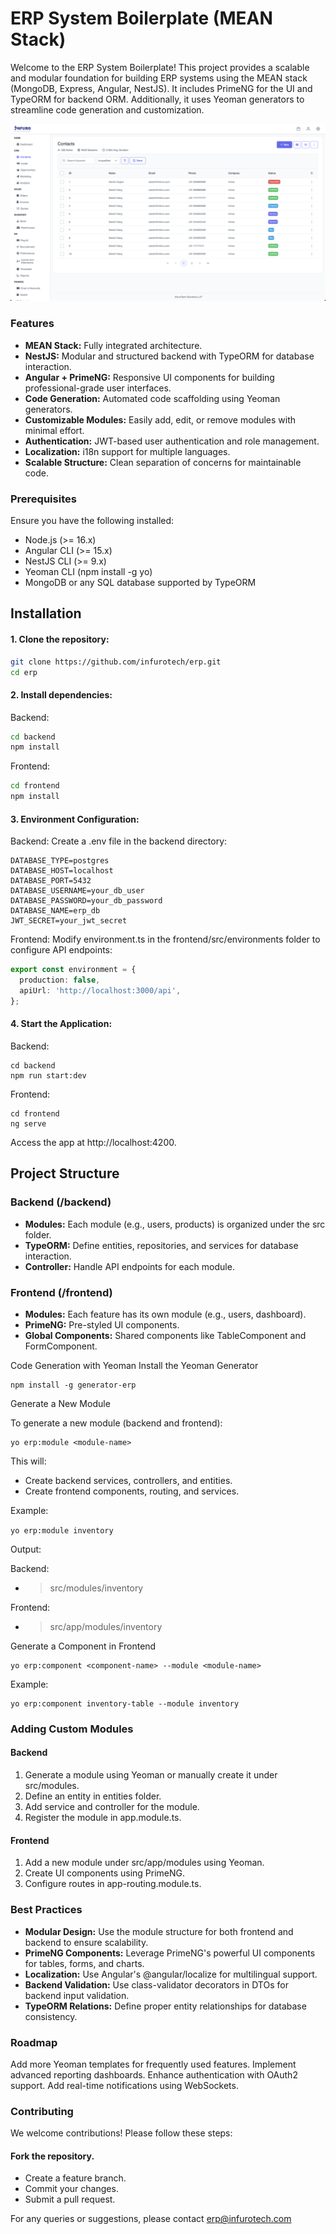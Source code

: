 # ERP System Boilerplate (MEAN Stack)

Welcome to the ERP System Boilerplate! This project provides a scalable and modular foundation for building ERP systems using the MEAN stack (MongoDB, Express, Angular, NestJS). It includes PrimeNG for the UI and TypeORM for backend ORM. Additionally, it uses Yeoman generators to streamline code generation and customization.

![CRM](./document/contacts.png)

### Features
* **MEAN Stack:** Fully integrated architecture.
* **NestJS:** Modular and structured backend with TypeORM for database interaction.
* **Angular + PrimeNG:** Responsive UI components for building professional-grade user interfaces.
* **Code Generation:** Automated code scaffolding using Yeoman generators.
* **Customizable Modules:** Easily add, edit, or remove modules with minimal effort.
* **Authentication:** JWT-based user authentication and role management.
* **Localization:** i18n support for multiple languages.
* **Scalable Structure:** Clean separation of concerns for maintainable code.

### Prerequisites
Ensure you have the following installed:

* Node.js (>= 16.x)
* Angular CLI (>= 15.x)
* NestJS CLI (>= 9.x)
* Yeoman CLI (npm install -g yo)
* MongoDB or any SQL database supported by TypeORM

## Installation

#### 1. Clone the repository:

```bash
git clone https://github.com/infurotech/erp.git
cd erp
```

#### 2. Install dependencies:
Backend:

```bash
cd backend
npm install
```

Frontend:
``` bash
cd frontend
npm install
```

#### 3. Environment Configuration:
Backend:
Create a .env file in the backend directory:

```
DATABASE_TYPE=postgres
DATABASE_HOST=localhost
DATABASE_PORT=5432
DATABASE_USERNAME=your_db_user
DATABASE_PASSWORD=your_db_password
DATABASE_NAME=erp_db
JWT_SECRET=your_jwt_secret
```

Frontend:
Modify environment.ts in the frontend/src/environments folder to configure API endpoints:

```typescript
export const environment = {
  production: false,
  apiUrl: 'http://localhost:3000/api',
};
```

#### 4. Start the Application:

Backend:

```
cd backend
npm run start:dev
```

Frontend:

```
cd frontend
ng serve
```

Access the app at http://localhost:4200.

## Project Structure

### Backend (/backend)

* **Modules:** Each module (e.g., users, products) is organized under the src folder.
* **TypeORM:** Define entities, repositories, and services for database interaction.
* **Controller:** Handle API endpoints for each module.

### Frontend (/frontend)
* **Modules:** Each feature has its own module (e.g., users, dashboard).
* **PrimeNG:** Pre-styled UI components.
* **Global Components:** Shared components like TableComponent and FormComponent.

Code Generation with Yeoman
Install the Yeoman Generator

```
npm install -g generator-erp
```

Generate a New Module

To generate a new module (backend and frontend):

```
yo erp:module <module-name>
```

This will:

* Create backend services, controllers, and entities.
* Create frontend components, routing, and services.

Example:

```yo erp:module inventory```

Output:

Backend:
* >src/modules/inventory

Frontend:
* >src/app/modules/inventory

Generate a Component in Frontend

```
yo erp:component <component-name> --module <module-name>
```
Example:

```
yo erp:component inventory-table --module inventory
```

### Adding Custom Modules

#### Backend

1. Generate a module using Yeoman or manually create it under src/modules.
2. Define an entity in entities folder.
3. Add service and controller for the module.
4. Register the module in app.module.ts.

#### Frontend

1. Add a new module under src/app/modules using Yeoman.
2. Create UI components using PrimeNG.
3. Configure routes in app-routing.module.ts.

### Best Practices

* **Modular Design:** Use the module structure for both frontend and backend to ensure scalability.
* **PrimeNG Components:** Leverage PrimeNG's powerful UI components for tables, forms, and charts.
* **Localization:** Use Angular's @angular/localize for multilingual support.
* **Backend Validation:** Use class-validator decorators in DTOs for backend input validation.
* **TypeORM Relations:** Define proper entity relationships for database consistency.

### Roadmap
Add more Yeoman templates for frequently used features.
Implement advanced reporting dashboards.
Enhance authentication with OAuth2 support.
Add real-time notifications using WebSockets.

### Contributing
We welcome contributions! Please follow these steps:

#### Fork the repository.
* Create a feature branch.
* Commit your changes.
* Submit a pull request.

For any queries or suggestions, please contact erp@infurotech.com